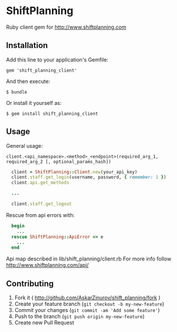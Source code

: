 # ShiftPlanning

Ruby client gem for http://www.shiftplanning.com

## Installation

Add this line to your application's Gemfile:

    gem 'shift_planning_client'

And then execute:

    $ bundle

Or install it yourself as:

    $ gem install shift_planning_client

## Usage

General usage:

```
client.<api_namespace>.<method>_<endpoint>(required_arg_1, required_arg_2 [, optional_params_hash])
```

```ruby
  client = ShiftPlanning::Client.new(your_api_key)
  client.staff.get_login(username, password, { remember: 1 })
  client.api.get_methods

  ...

  client.staff.get_logout
```

Rescue from api errors with:

```ruby
  begin
    ...
  rescue ShiftPlanning::ApiError => e
    ...
  end
```
Api map described in lib/shift_planning/client.rb
For more info follow http://www.shiftplanning.com/api/

## Contributing

1. Fork it ( http://github.com/AskarZinurov/shift_planning/fork )
2. Create your feature branch (`git checkout -b my-new-feature`)
3. Commit your changes (`git commit -am 'Add some feature'`)
4. Push to the branch (`git push origin my-new-feature`)
5. Create new Pull Request
